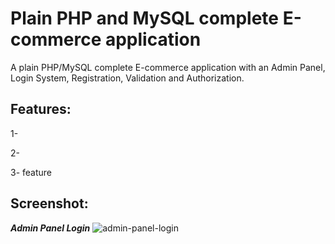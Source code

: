 # Plain PHP and MySQL complete E-commerce application
A plain PHP/MySQL complete E-commerce application with an Admin Panel, Login System, Registration, Validation and Authorization.

## Features:
1-

2-

3- feature



## Screenshot:

***Admin Panel Login***
![admin-panel-login](https://github.com/AhmedYahyaE/plain-php-ecommerce/assets/118033266/fd26152d-fd25-4367-9334-7f10c048bea7)
